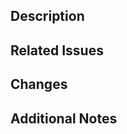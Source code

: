 ## Description
<!-- Provide a clear and concise summary of the changes in this PR. Include summary of the changes made. -->

## Related Issues
<!-- 
List all related issues and stories here. 
If an issue is fully resolved by this PR, use the "Closes" keyword. 

- Closes [#ISSUE_NUMBER](link-to-issue): Brief description of the issue.
- Relates to [#ISSUE_NUMBER](link-to-issue): Brief description of the related issue.
-->

## Changes
<!-- Describe each major change in a bullet-point list. -->

## Additional Notes
<!-- Include any additional context or screenshots that may help the reviewer understand the changes. -->
<!-- Also, mention any known issues or future improvements planned. -->
